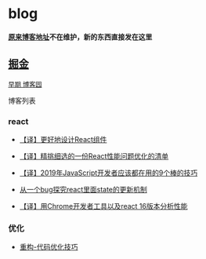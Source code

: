# blog
#### [原来博客地址](http://sundjly.site/)不在维护，新的东西直接发在这里

## [掘金](https://juejin.im/user/5a1296dd51882512a860eb1a/posts) 

<font color=gray size=2>[早期 博客园](https://www.cnblogs.com/sundjly/)</font>
 
博客列表

### react

- [【译】更好地设计React组件](https://juejin.im/post/5c90ea99e51d451c2911fb77)

- [【译】精挑细选的一份React性能问题优化的清单](https://juejin.im/post/5c905d166fb9a070c85902be)

- [【译】2019年JavaScript开发者应该都在用的9个棒的技巧](https://juejin.im/post/5c97a2226fb9a070e82c1aa1)

- [从一个bug探究react里面state的更新机制](https://juejin.im/post/5c988b3ae51d452a12197a39)

- [【译】用Chrome开发者工具以及react 16版本分析性能](https://juejin.im/post/5c8a0c45e51d450d85653590)

### 优化
- [重构-代码优化技巧](重构-代码优化技巧.md)

